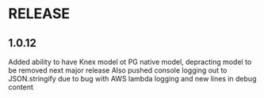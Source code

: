 # RELEASE

## 1.0.12

Added ability to have Knex model ot PG native model, depracting model to be removed next major release
Also pushed console logging out to JSON.stringify due to bug with AWS lambda logging and new lines in debug content